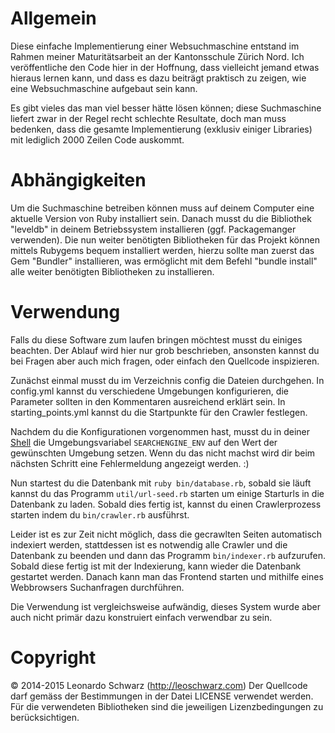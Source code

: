 # Allgemein
Diese einfache Implementierung einer Websuchmaschine entstand im Rahmen meiner
Maturitätsarbeit an der Kantonsschule Zürich Nord. Ich veröffentliche den Code
hier in der Hoffnung, dass vielleicht jemand etwas hieraus lernen kann, und dass
es dazu beiträgt praktisch zu zeigen, wie eine Websuchmaschine aufgebaut sein kann.

Es gibt vieles das man viel besser hätte lösen können; diese Suchmaschine liefert
zwar in der Regel recht schlechte Resultate, doch man muss bedenken, dass die
gesamte Implementierung (exklusiv einiger Libraries) mit lediglich 2000 Zeilen
Code auskommt.

# Abhängigkeiten
Um die Suchmaschine betreiben können muss auf deinem Computer eine aktuelle Version
von Ruby installiert sein. Danach musst du die Bibliothek "leveldb" in deinem
Betriebssystem installieren (ggf. Packagemanger verwenden).
Die nun weiter benötigten Bibliotheken für das Projekt können mittels Rubygems bequem
installiert werden, hierzu sollte man zuerst das Gem "Bundler" installieren, was
ermöglicht mit dem Befehl "bundle install" alle weiter benötigten Bibliotheken zu
installieren.

# Verwendung
Falls du diese Software zum laufen bringen möchtest musst du einiges beachten.
Der Ablauf wird hier nur grob beschrieben, ansonsten kannst du bei Fragen aber
auch mich fragen, oder einfach den Quellcode inspizieren.

Zunächst einmal musst du im Verzeichnis config die Dateien durchgehen.
In config.yml kannst du verschiedene Umgebungen konfigurieren, die Parameter sollten
in den Kommentaren ausreichend erklärt sein.
In starting_points.yml kannst du die Startpunkte für den Crawler festlegen.

Nachdem du die Konfigurationen vorgenommen hast, musst du in deiner [Shell](https://de.wikipedia.org/wiki/Unix-Shell)
die Umgebungsvariabel `SEARCHENGINE_ENV` auf den Wert der gewünschten Umgebung setzen.
Wenn du das nicht machst wird dir beim nächsten Schritt eine Fehlermeldung angezeigt werden. :)

Nun startest du die Datenbank mit `ruby bin/database.rb`, sobald sie läuft kannst
du das Programm `util/url-seed.rb` starten um einige Starturls in die Datenbank zu laden.
Sobald dies fertig ist, kannst du einen Crawlerprozess starten indem du `bin/crawler.rb`
ausführst.

Leider ist es zur Zeit nicht möglich, dass die gecrawlten Seiten automatisch indexiert werden,
stattdessen ist es notwendig alle Crawler und die Datenbank zu beenden und dann das
Programm `bin/indexer.rb` aufzurufen. Sobald diese fertig ist mit der Indexierung, kann
wieder die Datenbank gestartet werden. Danach kann man das Frontend starten und
mithilfe eines Webbrowsers Suchanfragen durchführen.

Die Verwendung ist vergleichsweise aufwändig, dieses System wurde aber auch nicht
primär dazu konstruiert einfach verwendbar zu sein.

# Copyright
© 2014-2015 Leonardo Schwarz (http://leoschwarz.com)
Der Quellcode darf gemäss der Bestimmungen in der Datei LICENSE verwendet werden.
Für die verwendeten Bibliotheken sind die jeweiligen Lizenzbedingungen zu berücksichtigen.
